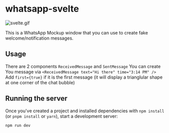 # whatsapp-svelte
![svelte.gif](https://github.com/anhsirk0/whatsapp-svelte/blob/master/screenshot/screenshot.gif)

This is a WhatsApp Mockup window that you can use to create fake welcome/notification messages.

## Usage
There are 2 components `ReceivedMessage` and `SentMessage`
You can create You message via `<ReceivedMessage text="Hi there" time="3:14 PM" />`
Add `first={true}` if it is the first message (it will display a trianglular shape at one corner of the chat bubble)


## Running the server
Once you've created a project and installed dependencies with `npm install` (or `pnpm install` or `yarn`), start a development server:

```bash
npm run dev
```

